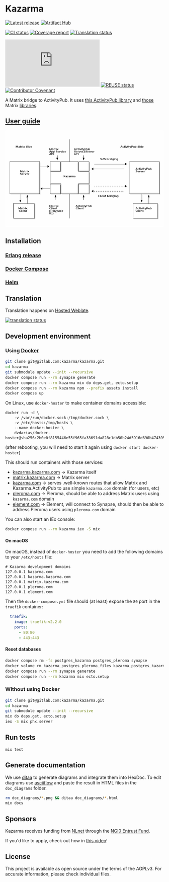 # Kazarma

[![Latest release](https://gitlab.com/technostructures/kazarma/kazarma/-/badges/release.svg)](https://gitlab.com/technostructures/kazarma/kazarma/-/releases)
[![Artifact Hub](https://img.shields.io/endpoint?url=https://artifacthub.io/badge/repository/technostructures)](https://artifacthub.io/packages/helm/technostructures/kazarma)

[![CI status](https://img.shields.io/gitlab/pipeline-status/kazarma/kazarma?branch=main)](https://gitlab.com/technostructures/kazarma/kazarma/-/pipelines)
[![Coverage report](https://gitlab.com/technostructures/kazarma/kazarma/badges/main/coverage.svg)](https://gitlab.com/technostructures/kazarma/kazarma/-/commits/main)
[![Translation status](https://hosted.weblate.org/widgets/kazarma/-/kazarma/svg-badge.svg)](https://hosted.weblate.org/engage/kazarma/)

[![Matrix room](https://img.shields.io/matrix/kazarma:matrix.org)](https://matrix.to/#/#kazarma:matrix.org?via=matrix.org)
[![REUSE status](https://api.reuse.software/badge/gitlab.com/technostructures/kazarma/kazarma)](https://api.reuse.software/info/gitlab.com/technostructures/kazarma/kazarma)
[![Contributor Covenant](https://img.shields.io/badge/Contributor%20Covenant-2.1-4baaaa.svg)](CODE_OF_CONDUCT.md)

A Matrix bridge to ActivityPub. It uses [this ActivityPub library](https://github.com/commonspub/ActivityPub) and [those](https://gitlab.com/technostructures/kazarma/matrix_app_service.ex) Matrix [libraries](https://gitlab.com/uhoreg/polyjuice_client).

## [User guide](https://docs.kazar.ma/category/user-guide)

![overview](doc_diagrams/overview.png)

## Installation

### [Erlang release](https://docs.kazar.ma/administrator-guide/erlang-release)

### [Docker Compose](https://docs.kazar.ma/administrator-guide/docker-compose)

### [Helm](https://docs.kazar.ma/administrator-guide/helm)

## Translation

Translation happens on [Hosted Weblate](https://hosted.weblate.org/engage/kazarma/).

[![translation status](https://hosted.weblate.org/widgets/kazarma/-/kazarma/horizontal-auto.svg)](https://hosted.weblate.org/engage/kazarma/)

## Development environment

### Using [Docker](https://docs.docker.com/engine/install/)

```bash
git clone git@gitlab.com:kazarma/kazarma.git
cd kazarma
git submodule update --init --recursive
docker compose run --rm synapse generate
docker compose run --rm kazarma mix do deps.get, ecto.setup
docker compose run --rm kazarma npm --prefix assets install
docker compose up
```

On Linux, use `docker-hoster` to make container domains accessible:
```
docker run -d \
    -v /var/run/docker.sock:/tmp/docker.sock \
    -v /etc/hosts:/tmp/hosts \
    --name docker-hoster \
    dvdarias/docker-hoster@sha256:2b0e0f8155446e55f965fa33691da828c1db50b24d5916d690b47439524291ba
```

(after rebooting, you will need to start it again using `docker start docker-hoster`)

This should run containers with those services:

- [kazarma.kazarma.com](http://kazarma.kazarma.com) -> Kazarma itself
- [matrix.kazarma.com](http://matrix.kazarma.com) -> Matrix server
- [kazarma.com](http://kazarma.com) -> serves .well-known routes that allow
  Matrix and Kazarma.ActivityPub to use simple `kazarma.com` domain (for
  users, etc)
- [pleroma.com](http://pleroma.com) -> Pleroma, should be able to address
  Matrix users using `kazarma.com` domain
- [element.com](http://element.com) -> Element, will connect to Synapse,
  should then be able to address Pleroma users using `pleroma.com` domain

You can also start an IEx console:

```bash
docker compose run --rm kazarma iex -S mix
```

#### On macOS

On macOS, instead of `docker-hoster` you need to add the following domains to your `/etc/hosts` file:
```
# Kazarma development domains
127.0.0.1 kazarma.com
127.0.0.1 kazarma.kazarma.com
127.0.0.1 matrix.kazarma.com
127.0.0.1 pleroma.com
127.0.0.1 element.com
```

Then the `docker-compose.yml` file should (at least) expose the `80` port in the `traefik` container:

```yaml
  traefik:
    image: traefik:v2.2.0
    ports:
      - 80:80
      - 443:443
```

#### Reset databases

```bash
docker compose rm -fs postgres_kazarma postgres_pleroma synapse
docker volume rm kazarma_postgres_pleroma_files kazarma_postgres_kazarma_files kazarma_synapse_files
docker compose run --rm synapse generate
docker compose run --rm kazarma mix ecto.setup
```

### Without using Docker

```bash
git clone git@gitlab.com:kazarma/kazarma.git
cd kazarma
git submodule update --init --recursive
mix do deps.get, ecto.setup
iex -S mix phx.server
```

## Run tests

```bash
mix test
```

## Generate documentation

We use [ditaa](http://ditaa.sourceforge.net) to generate diagrams and integrate them into HexDoc. To edit diagrams use [asciiflow](http://asciiflow.com/) and paste the result in HTML files in the `doc_diagrams` folder.

```bash
rm doc_diagrams/*.png && ditaa doc_diagrams/*.html
mix docs
```

## Sponsors

Kazarma receives funding from [NLnet](https://nlnet.nl/project/Kazarma-Release#ack) through the [NGI0 Entrust Fund](https://nlnet.nl/entrust/).

If you'd like to apply, check out how in [this video](https://media.ccc.de/v/36c3-10795-ngi_zero_a_treasure_trove_of_it_innovation)!

## License 

This project is available as open source under the terms of the AGPLv3. For accurate information, please check individual files.
